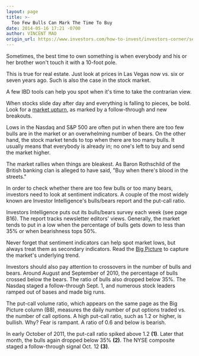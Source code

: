 ```yaml
---
layout: page
title: >-
  Too Few Bulls Can Mark The Time To Buy
date: 2014-05-16 17:21 -0700
author: VINCENT MAO
origin_url: https://www.investors.com/how-to-invest/investors-corner/sentiment-indicators-can-help-spot-bottoms/
---
```


Sometimes, the best time to own something is when everybody and his or her brother won't touch it with a 10-foot pole.

This is true for real estate. Just look at prices in Las Vegas now vs. six or seven years ago. Such is also the case in the stock market.

A few IBD tools can help you spot when it's time to take the contrarian view.

When stocks slide day after day and everything is falling to pieces, be bold. Look for a [market upturn](http://leaderboard.investors.com/thebigpicture/ibdetfmarketstrategy.aspx), as marked by a follow-through and new breakouts.

Lows in the Nasdaq and S&P 500 are often put in when there are too few bulls are in the market or an overwhelming number of bears. On the other hand, the stock market tends to top when there are too many bulls. It usually means that everybody is already in; no one's left to buy and send the market higher.

The market rallies when things are bleakest. As Baron Rothschild of the British banking clan is alleged to have said, "Buy when there's blood in the streets."

In order to check whether there are too few bulls or too many bears, investors need to look at sentiment indicators. A couple of the most widely known are Investor Intelligence's bulls/bears report and the put-call ratio.

Investors Intelligence puts out its bulls/bears survey each week (see page B16). The report tracks newsletter editors' views. Generally, the market tends to put in a low when the percentage of bulls gets down to less than 35% or when bearishness tops 50%.

Never forget that sentiment indicators can help spot market lows, but always treat them as secondary indicators. Read the [Big Picture](http://education.investors.com/investors-corner/701188-sentiment-indicators-can-help-spot-bottoms.htm#disqus_thread) to capture the market's underlying trend.

Investors should also pay attention to crossovers in the number of bulls and bears. Around August and September of 2010, the percentage of bulls crossed below the bears. The ratio of bulls also dropped below 35%. The Nasdaq staged a follow-through Sept. 1, and numerous stock leaders ramped out of bases and made big runs.

The put-call volume ratio, which appears on the same page as the Big Picture column (B8), measures the daily number of put options traded vs. the number of call options. A high put-call ratio, such as 1.2 or higher, is bullish. Why? Fear is rampant. A ratio of 0.6 and below is bearish.

In early October of 2011, the put-call ratio spiked above 1.2 **(1)**. Later that month, the bulls again dropped below 35% **(2)**. The NYSE composite staged a follow-through signal Oct. 12 **(3)**.
